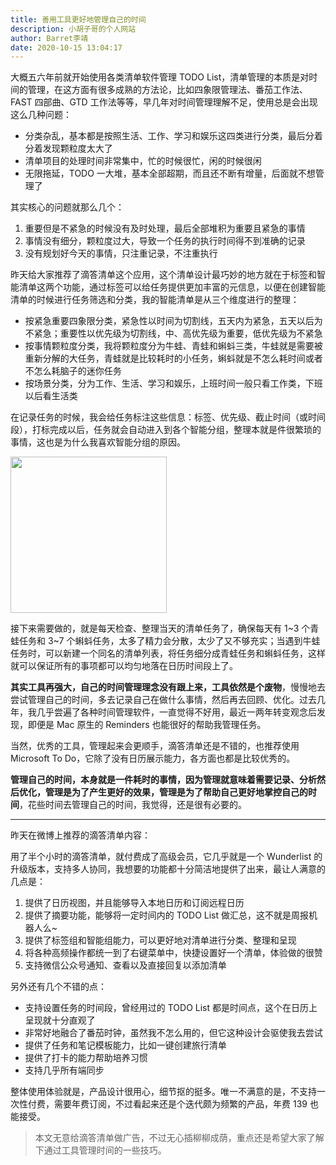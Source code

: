```yaml
---
title: 善用工具更好地管理自己的时间
description: 小胡子哥的个人网站
author: Barret李靖
date: 2020-10-15 13:04:17
---
```

大概五六年前就开始使用各类清单软件管理  TODO List，清单管理的本质是对时间的管理，在这方面有很多成熟的方法论，比如四象限管理法、番茄工作法、FAST 四部曲、GTD 工作法等等，早几年对时间管理理解不足，使用总是会出现这么几种问题：


- 分类杂乱，基本都是按照生活、工作、学习和娱乐这四类进行分类，最后分着分着发现颗粒度太大了
- 清单项目的处理时间非常集中，忙的时候很忙，闲的时候很闲
- 无限拖延，TODO 一大堆，基本全部超期，而且还不断有增量，后面就不想管理了



其实核心的问题就那么几个：


1. 重要但是不紧急的时候没有及时处理，最后全部堆积为重要且紧急的事情
1. 事情没有细分，颗粒度过大，导致一个任务的执行时间得不到准确的记录
1. 没有规划好今天的事情，只注重记录，不注重执行



昨天给大家推荐了滴答清单这个应用，这个清单设计最巧妙的地方就在于标签和智能清单这两个功能，通过标签可以给任务提供更加丰富的元信息，以便在创建智能清单的时候进行任务筛选和分类，我的智能清单是从三个维度进行的整理：


- 按紧急重要四象限分类，紧急性以时间为切割线，五天内为紧急，五天以后为不紧急；重要性以优先级为切割线，中、高优先级为重要，低优先级为不紧急
- 按事情颗粒度分类，我将颗粒度分为牛蛙、青蛙和蝌蚪三类，牛蛙就是需要被重新分解的大任务，青蛙就是比较耗时的小任务，蝌蚪就是不怎么耗时间或者不怎么耗脑子的迷你任务
- 按场景分类，分为工作、生活、学习和娱乐，上班时间一般只看工作类，下班以后看生活类



在记录任务的时候，我会给任务标注这些信息：标签、优先级、截止时间（或时间段），打标完成以后，任务就会自动进入到各个智能分组，整理本就是件很繁琐的事情，这也是为什么我喜欢智能分组的原因。

<p><img src="https://www.barretlee.comhttps://cdn.jsdelivr.net/gh/barretlee/blog/blog/src/blogimgs/2020/10/15/manage-time.png" width="250" /></p>

接下来需要做的，就是每天检查、整理当天的清单任务了，确保每天有 1~3 个青蛙任务和 3~7 个蝌蚪任务，太多了精力会分散，太少了又不够充实；当遇到牛蛙任务时，可以新建一个同名的清单列表，将任务细分成青蛙任务和蝌蚪任务，这样就可以保证所有的事项都可以均匀地落在日历时间段上了。


**其实工具再强大，自己的时间管理理念没有跟上来，工具依然是个废物**，慢慢地去尝试管理自己的时间，多去记录自己在做什么事情，然后再去回顾、优化。过去几年，我几乎尝遍了各种时间管理软件，一直觉得不好用，最近一两年转变观念后发现，即便是 Mac 原生的 Reminders 也能很好的帮助我管理任务。


当然，优秀的工具，管理起来会更顺手，滴答清单还是不错的，也推荐使用 Microsoft To Do，它除了没有日历展示能力，各方面也都是比较优秀的。


**管理自己的时间，本身就是一件耗时的事情，因为管理就意味着需要记录、分析然后优化，管理是为了产生更好的效果，管理是为了帮助自己更好地掌控自己的时间**，花些时间去管理自己的时间，我觉得，还是很有必要的。



---



昨天在微博上推荐的滴答清单内容：


用了半个小时的滴答清单，就付费成了高级会员，它几乎就是一个 Wunderlist 的升级版本，支持多人协同，我想要的功能都十分简洁地提供了出来，最让人满意的几点是：


1. 提供了日历视图，并且能够导入本地日历和订阅远程日历
1. 提供了摘要功能，能够将一定时间内的 TODO List 做汇总，这不就是周报机器人么~
1. 提供了标签组和智能组能力，可以更好地对清单进行分类、整理和呈现
1. 将各种高频操作都统一到了右键菜单中，快捷设置好一个清单，体验做的很赞
1. 支持微信公众号通知、查看以及直接回复以添加清单



另外还有几个不错的点：


- 支持设置任务的时间段，曾经用过的 TODO List 都是时间点，这个在日历上呈现就十分直观了
- 非常好地融合了番茄时钟，虽然我不怎么用的，但它这种设计会驱使我去尝试
- 提供了任务和笔记模板能力，比如一键创建旅行清单
- 提供了打卡的能力帮助培养习惯
- 支持几乎所有端同步



整体使用体验就是，产品设计很用心，细节抠的挺多。唯一不满意的是，不支持一次性付费，需要年费订阅，不过看起来还是个迭代颇为频繁的产品，年费 139 也能接受。


> 本文无意给滴答清单做广告，不过无心插柳柳成荫，重点还是希望大家了解下通过工具管理时间的一些技巧。
